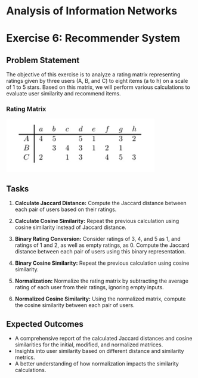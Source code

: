 # Analysis of Information Networks

# Exercise 6: Recommender System

## Problem Statement

The objective of this exercise is to analyze a rating matrix representing ratings given by three users (A, B, and C) to eight items (a to h) on a scale of 1 to 5 stars. Based on this matrix, we will perform various calculations to evaluate user similarity and recommend items.

### Rating Matrix

![Rating Matrix](RatingMatrix.png)

## Tasks

1. **Calculate Jaccard Distance:** Compute the Jaccard distance between each pair of users based on their ratings.

2. **Calculate Cosine Similarity:** Repeat the previous calculation using cosine similarity instead of Jaccard distance.

3. **Binary Rating Conversion:** Consider ratings of 3, 4, and 5 as 1, and ratings of 1 and 2, as well as empty ratings, as 0. Compute the Jaccard distance between each pair of users using this binary representation.

4. **Binary Cosine Similarity:** Repeat the previous calculation using cosine similarity.

5. **Normalization:** Normalize the rating matrix by subtracting the average rating of each user from their ratings, ignoring empty inputs.

6. **Normalized Cosine Similarity:** Using the normalized matrix, compute the cosine similarity between each pair of users.

## Expected Outcomes

- A comprehensive report of the calculated Jaccard distances and cosine similarities for the initial, modified, and normalized matrices.
- Insights into user similarity based on different distance and similarity metrics.
- A better understanding of how normalization impacts the similarity calculations.
